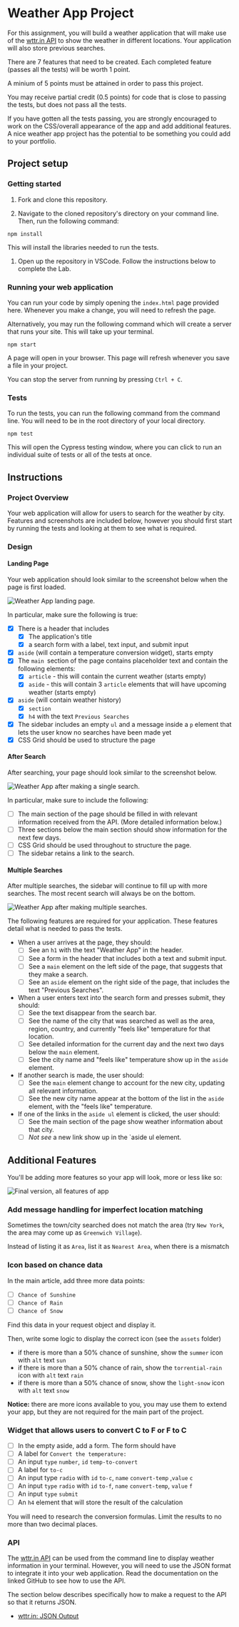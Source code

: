 # Weather App Project

For this assignment, you will build a weather application that will make use of the [wttr.in API](https://github.com/chubin/wttr.in) to show the weather in different locations. Your application will also store previous searches.

There are 7 features that need to be created. Each completed feature (passes all the tests) will be worth 1 point.

A minium of 5 points must be attained in order to pass this project.

You may receive partial credit (0.5 points) for code that is close to passing the tests, but does not pass all the tests.

If you have gotten all the tests passing, you are strongly encouraged to work on the CSS/overall appearance of the app and add additional features. A nice weather app project has the potential to be something you could add to your portfolio.

## Project setup

### Getting started

1. Fork and clone this repository.

1. Navigate to the cloned repository's directory on your command line. Then, run the following command:

```
npm install
```

This will install the libraries needed to run the tests.

1. Open up the repository in VSCode. Follow the instructions below to complete the Lab.

### Running your web application

You can run your code by simply opening the `index.html` page provided here. Whenever you make a change, you will need to refresh the page.

Alternatively, you may run the following command which will create a server that runs your site. This will take up your terminal.

```
npm start
```

A page will open in your browser. This page will refresh whenever you save a file in your project.

You can stop the server from running by pressing `Ctrl + C`.

### Tests

To run the tests, you can run the following command from the command line. You will need to be in the root directory of your local directory.

```
npm test
```

This will open the Cypress testing window, where you can click to run an individual suite of tests or all of the tests at once.

## Instructions

### Project Overview

Your web application will allow for users to search for the weather by city. Features and screenshots are included below, however you should first start by running the tests and looking at them to see what is required.

### Design

#### Landing Page

Your web application should look similar to the screenshot below when the page is first loaded.

![Weather App landing page.](./assets/landing.png)

In particular, make sure the following is true:

- [x] There is a header that includes
  - [x] The application's title
  - [x] a search form with a label, text input, and submit input
- [x] `aside` (will contain a temperature conversion widget), starts empty
- [x] The `main `section of the page contains placeholder text and contain the following elements:
  - [x] `article` - this will contain the current weather (starts empty)
  - [x] `aside` - this will contain 3 `article` elements that will have upcoming weather (starts empty)
- [x] `aside` (will contain weather history)
  - [x] `section`
  - [x] `h4` with the text `Previous Searches`
- [x] The sidebar includes an empty `ul` and a message inside a `p` element that lets the user know no searches have been made yet
- [x] CSS Grid should be used to structure the page

#### After Search

After searching, your page should look similar to the screenshot below.

![Weather App after making a single search.](./assets/single-search.png)

In particular, make sure to include the following:

- [ ] The main section of the page should be filled in with relevant information received from the API. (More detailed information below.)
- [ ] Three sections below the main section should show information for the next few days.
- [ ] CSS Grid should be used throughout to structure the page.
- [ ] The sidebar retains a link to the search.

#### Multiple Searches

After multiple searches, the sidebar will continue to fill up with more searches. The most recent search will always be on the bottom.

![Weather App after making multiple searches.](./assets/multiple-searches.png)

The following features are required for your application. These features detail what is needed to pass the tests.

- When a user arrives at the page, they should:
  - [ ] See an `h1` with the text "Weather App" in the header.
  - [ ] See a form in the header that includes both a text and submit input.
  - [ ] See a `main` element on the left side of the page, that suggests that they make a search.
  - [ ] See an `aside` element on the right side of the page, that includes the text "Previous Searches".
- When a user enters text into the search form and presses submit, they should:
  - [ ] See the text disappear from the search bar.
  - [ ] See the name of the city that was searched as well as the area, region, country, and currently "feels like" temperature for that location.
  - [ ] See detailed information for the current day and the next two days below the `main` element.
  - [ ] See the city name and "feels like" temperature show up in the `aside` element.
- If another search is made, the user should:
  - [ ] See the `main` element change to account for the new city, updating all relevant information.
  - [ ] See the new city name appear at the bottom of the list in the `aside` element, with the "feels like" temperature.
- If one of the links in the `aside ul` element is clicked, the user should:
  - [ ] See the main section of the page show weather information about that city.
  - [ ] _Not see_ a new link show up in the `aside ul element.

## Additional Features

You'll be adding more features so your app will look, more or less like so:

![Final version, all features of app](./assets/all-features.png)

### Add message handling for imperfect location matching

Sometimes the town/city searched does not match the area (try `New York`, the area may come up as `Greenwich Village`).

Instead of listing it as `Area`, list it as `Nearest Area`, when there is a mismatch

### Icon based on chance data

In the main article, add three more data points:

- [ ] `Chance of Sunshine`
- [ ] `Chance of Rain`
- [ ] `Chance of Snow`

Find this data in your request object and display it.

Then, write some logic to display the correct icon (see the `assets` folder)

- if there is more than a 50% chance of sunshine, show the `summer` icon with `alt` text `sun`
- if there is more than a 50% chance of rain, show the `torrential-rain` icon with `alt` text `rain`
- if there is more than a 50% chance of snow, show the `light-snow` icon with `alt` text `snow`

**Notice:** there are more icons available to you, you may use them to extend your app, but they are not required for the main part of the project.

### Widget that allows users to convert C to F or F to C

- [ ] In the empty aside, add a form. The form should have
- [ ] A label for `Convert the temperature:`
- [ ] An input `type` `number`, `id` `temp-to-convert`
- [ ] A label for `to-c`
- [ ] An input type `radio` with `id` `to-c`, `name` `convert-temp` ,`value` `c`
- [ ] An input `type` `radio` with `id` `to-f`, `name` `convert-temp`, `value` `f`
- [ ] An input `type` `submit`
- [ ] An `h4` element that will store the result of the calculation

You will need to research the conversion formulas. Limit the results to no more than two decimal places.

### API

The [wttr.in API](https://github.com/chubin/wttr.in) can be used from the command line to display weather information in your terminal. However, you will need to use the JSON format to integrate it into your web application. Read the documentation on the linked GitHub to see how to use the API.

The section below describes specifically how to make a request to the API so that it returns JSON.

- [wttr.in: JSON Output](https://github.com/chubin/wttr.in#json-output)
